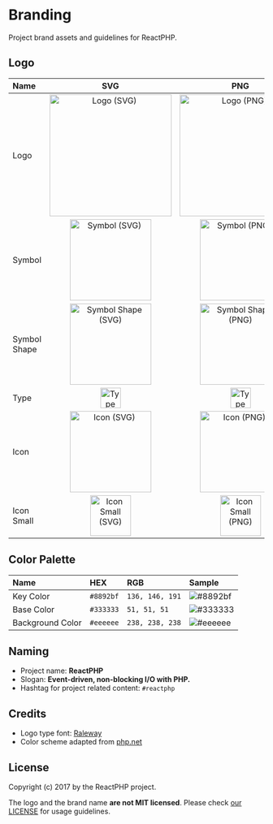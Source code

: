 Branding
========

Project brand assets and guidelines for ReactPHP.

Logo
----

| Name         | SVG                                                                                                                                                             | PNG                                                                                                                                                             |
|:-------------|:---------------------------------------------------------------------------------------------------------------------------------------------------------------:|:---------------------------------------------------------------------------------------------------------------------------------------------------------------:|
| Logo         | <a href="reactphp-logo.svg"><img src="https://rawgit.com/reactphp/branding/master/reactphp-logo.svg" alt="Logo (SVG)" height="240"></a>                         | <a href="reactphp-logo.png"><img src="https://rawgit.com/reactphp/branding/master/reactphp-logo.png" alt="Logo (PNG)" height="240"></a>                         |
| Symbol       | <a href="reactphp-symbol.svg"><img src="https://rawgit.com/reactphp/branding/master/reactphp-symbol.svg" alt="Symbol (SVG)" height="160"></a>                   | <a href="reactphp-symbol.png"><img src="https://rawgit.com/reactphp/branding/master/reactphp-symbol.png" alt="Symbol (PNG)" height="160"></a>                   |
| Symbol Shape | <a href="reactphp-symbol-shape.svg"><img src="https://rawgit.com/reactphp/branding/master/reactphp-symbol-shape.svg" alt="Symbol Shape (SVG)" height="160"></a> | <a href="reactphp-symbol-shape.png"><img src="https://rawgit.com/reactphp/branding/master/reactphp-symbol-shape.png" alt="Symbol Shape (PNG)" height="160"></a> |
| Type         | <a href="reactphp-type.svg"><img src="https://rawgit.com/reactphp/branding/master/reactphp-type.svg" alt="Type (SVG)" height="40"></a>                          | <a href="reactphp-type.png"><img src="https://rawgit.com/reactphp/branding/master/reactphp-type.png" alt="Type (PNG)" height="40"></a>                          |
| Icon         | <a href="reactphp-icon.svg"><img src="https://rawgit.com/reactphp/branding/master/reactphp-icon.svg" alt="Icon (SVG)" height="160"></a>                         | <a href="reactphp-icon.png"><img src="https://rawgit.com/reactphp/branding/master/reactphp-icon.png" alt="Icon (PNG)" height="160"></a>                         |
| Icon Small   | <a href="reactphp-icon-small.svg"><img src="https://rawgit.com/reactphp/branding/master/reactphp-icon-small.svg" alt="Icon Small (SVG)" height="80"></a>        | <a href="reactphp-icon-small.png"><img src="https://rawgit.com/reactphp/branding/master/reactphp-icon-small.png" alt="Icon Small (PNG)" height="80"></a>        |

Color Palette
-------------

| Name             | HEX       | RGB             | Sample                                               |
|:-----------------|:----------|:----------------|:-----------------------------------------------------|
| Key Color        | `#8892bf` | `136, 146, 191` | ![#8892bf](http://placehold.it/300x30/8892bf/8892bf) |
| Base Color       | `#333333` | `51, 51, 51`    | ![#333333](http://placehold.it/300x30/333333/333333) |
| Background Color | `#eeeeee` | `238, 238, 238` | ![#eeeeee](http://placehold.it/300x30/eeeeee/eeeeee) |

Naming
------

* Project name: **ReactPHP**
* Slogan: **Event-driven, non-blocking I/O with PHP.**
* Hashtag for project related content: `#reactphp`

Credits
-------

* Logo type font: [Raleway](https://github.com/impallari/Raleway/)
* Color scheme adapted from [php.net](https://php.net)

License
-------

Copyright (c) 2017 by the ReactPHP project.

The logo and the brand name **are not MIT licensed**. Please check [our LICENSE](https://github.com/reactphp/branding/blob/master/LICENSE) for usage guidelines.
